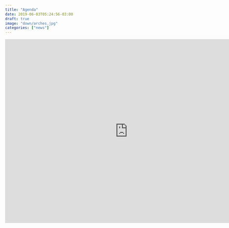 ```yaml
---
title: "Agenda"
date: 2019-06-03T05:24:56-03:00
draft: true
image: "down/arches.jpg"
categories: ["news"]
---
```


<iframe src="https://calendar.google.com/calendar/embed?src=luizpeixoto.adv%40gmail.com&ctz=America%2FSao_Paulo" style="border: 0" width="800" height="600" frameborder="0" scrolling="no"></iframe>
